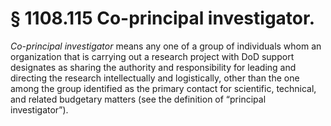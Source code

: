 # § 1108.115   Co-principal investigator.

*Co-principal investigator* means any one of a group of individuals whom an organization that is carrying out a research project with DoD support designates as sharing the authority and responsibility for leading and directing the research intellectually and logistically, other than the one among the group identified as the primary contact for scientific, technical, and related budgetary matters (see the definition of “principal investigator”).




